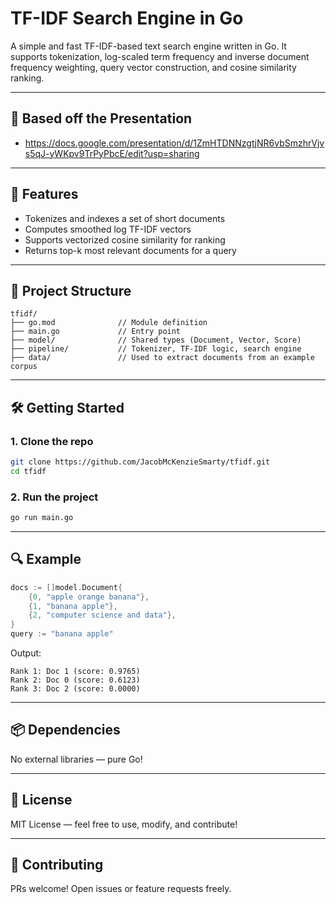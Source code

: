# TF-IDF Search Engine in Go

A simple and fast TF-IDF-based text search engine written in Go. It supports tokenization, log-scaled term frequency and inverse document frequency weighting, query vector construction, and cosine similarity ranking.

---

## 🛝 Based off the Presentation

- https://docs.google.com/presentation/d/1ZmHTDNNzgtjNR6vbSmzhrVjvs5qJ-yWKpv9TrPyPbcE/edit?usp=sharing


---

## 🚀 Features

- Tokenizes and indexes a set of short documents
- Computes smoothed log TF-IDF vectors
- Supports vectorized cosine similarity for ranking
- Returns top-k most relevant documents for a query

---

## 🧱 Project Structure

```
tfidf/
├── go.mod              // Module definition
├── main.go             // Entry point
├── model/              // Shared types (Document, Vector, Score)
├── pipeline/           // Tokenizer, TF-IDF logic, search engine
├── data/               // Used to extract documents from an example corpus
```

---

## 🛠️ Getting Started

### 1. Clone the repo

```bash
git clone https://github.com/JacobMcKenzieSmarty/tfidf.git
cd tfidf
```

### 2. Run the project

```bash
go run main.go
```

---

## 🔍 Example

```go
docs := []model.Document{
    {0, "apple orange banana"},
    {1, "banana apple"},
    {2, "computer science and data"},
}
query := "banana apple"
```

Output:

```
Rank 1: Doc 1 (score: 0.9765)
Rank 2: Doc 0 (score: 0.6123)
Rank 3: Doc 2 (score: 0.0000)
```

---

## 📦 Dependencies

No external libraries — pure Go!

---

## 📜 License

MIT License — feel free to use, modify, and contribute!

---

## 🤝 Contributing

PRs welcome! Open issues or feature requests freely.
